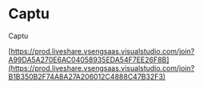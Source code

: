 # Captu
Captu

[https://prod.liveshare.vsengsaas.visualstudio.com/join?A99DA5A270E6AC04058935EDA54F7EE26F8B](https://prod.liveshare.vsengsaas.visualstudio.com/join?B1B350B2F74A8A27A206012C4888C47B32F3)
